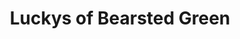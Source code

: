 ---
title: "Luckys of Bearsted Green"
url: /bearsted/luckys-of-bearsted-green/
shop: convenience
---